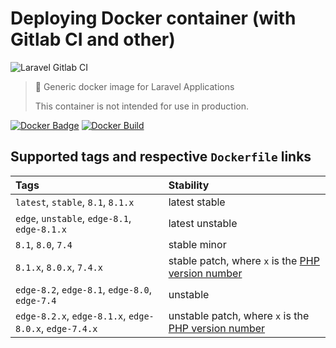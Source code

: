 # Deploying Docker container (with Gitlab CI and other)

<img src="https://preview.dragon-code.pro/andrey-helldar/deploy-container.svg?brand=gitlab" alt="Laravel Gitlab CI"/>

> 🐳 Generic docker image for Laravel Applications
> 
> This container is not intended for use in production.

[![Docker Badge](https://img.shields.io/docker/pulls/helldar/laravel-gitlab-ci)](https://hub.docker.com/r/helldar/laravel-gitlab-ci/)
[![Docker Build](https://github.com/andrey-helldar/laravel-gitlab-ci/actions/workflows/build.yml/badge.svg)](https://github.com/andrey-helldar/laravel-gitlab-ci/actions/workflows/build.yml)

## Supported tags and respective `Dockerfile` links

| Tags                                                   | Stability                                                                            |
|:-------------------------------------------------------|:-------------------------------------------------------------------------------------|
| `latest`, `stable`, `8.1`, `8.1.x`                     | latest stable                                                                        |
| `edge`, `unstable`, `edge-8.1`, `edge-8.1.x`           | latest unstable                                                                      |
| `8.1`, `8.0`, `7.4`                                    | stable minor                                                                         |
| `8.1.x`, `8.0.x`, `7.4.x`                              | stable patch, where `x` is the [PHP version number](https://www.php.net/downloads)   |
| `edge-8.2`, `edge-8.1`, `edge-8.0`, `edge-7.4`         | unstable                                                                             |
| `edge-8.2.x`, `edge-8.1.x`, `edge-8.0.x`, `edge-7.4.x` | unstable patch, where `x` is the [PHP version number](https://www.php.net/downloads) |
